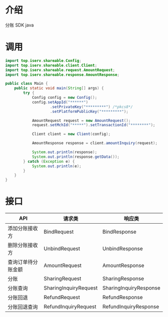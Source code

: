 # 介绍
分账 SDK java

# 调用

```java
import top.iserv.shareable.Config;
import top.iserv.shareable.client.Client;
import top.iserv.shareable.request.AmountRequest;
import top.iserv.shareable.response.AmountResponse;

public class Main {
    public static void main(String[] args) {
        try {
            Config config = new Config();
            config.setAppId("******")
                    .setPrivateKey("*********") /*pkcs8*/
                    .setPlatformPublicKey("*********");

            AmountRequest request = new AmountRequest();
            request.setMchId("*****").setTransactionId("********");

            Client client = new Client(config);

            AmountResponse response = client.amountInquiry(request);

            System.out.println(response);
            System.out.println(response.getData());
        } catch (Exception e) {
            System.out.println(e);
        }
    }
}

```

# 接口

| API       | 请求类                   | 响应类                    |
|-----------|-----------------------|------------------------|
| 添加分账接收方   | BindRequest           | BindResponse           |
| 删除分账接收方   | UnbindRequest         | UnbindResponse         |
| 查询订单待分账金额 | AmountRequest         | AmountResponse         |
| 分账        | SharingRequest        | SharingResponse        |
| 分账查询      | SharingInquiryRequest | SharingInquiryResponse |
| 分账回退      | RefundRequest         | RefundResponse         |
| 分账回退查询    | RefundInquiryRequest  | RefundInquiryResponse  |
